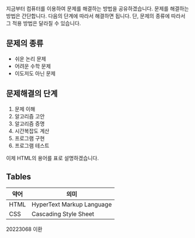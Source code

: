 지금부터 컴퓨터를 이용하여 문제를 해결하는 방법을 공유하겠습니다. 문제를 해결하는 방법은 간단합니다. 다음의 단계에 따라서 해결하면 됩니다.
단, 문제의 종류에 따라서 그 적용 방법은 달라질 수 있습니다.
## 문제의 종류
- 쉬운 논리 문제
- 어려운 수학 문제
- 이도저도 아닌 문제

## 문제해결의 단계
1. 문제 이해
2. 알고리즘 고안
3. 알고리즘 증명
4. 시간복잡도 계산
5. 프로그램 구현
6. 프로그램 테스트

이제 HTML의 용어를 표로 설명하겠습니다.

## Tables

| 약어 | 의미 |
|----------|----------|
| HTML | HyperText Markup Language |
| CSS | Cascading Style Sheet |

20223068 이환
